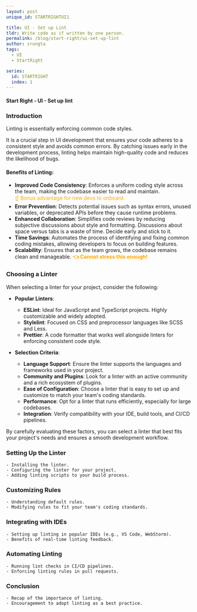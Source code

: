 ```yaml
---
layout: post
unique_id: STARTRIGHTUI1

title: UI - Set up Lint
tldr: Write code as if written by one person.
permalink: /blog/start-right/ui-set-up-lint
author: srungta
tags:
  - UI
  - StartRight

series:
  id: STARTRIGHT
  index: 1
---
```


#### Start Right - UI - Set up lint

### Introduction

Linting is essentially enforcing common code styles.

It is a crucial step in UI development that ensures your code adheres to a consistent style and avoids common errors. By catching issues early in the development process, linting helps maintain high-quality code and reduces the likelihood of bugs.

#### Benefits of Linting:

- **Improved Code Consistency**: Enforces a uniform coding style across the team, making the codebase easier to read and maintain.  
  <span style="color:orange">☝️ Bonus advantage for new devs to onboard.</span>
- **Error Prevention**: Detects potential issues such as syntax errors, unused variables, or deprecated APIs before they cause runtime problems.
- **Enhanced Collaboration**: Simplifies code reviews by reducing subjective discussions about style and formatting. Discussions about space versus tabs is a waste of time. Decide early and stick to it.
- **Time Savings**: Automates the process of identifying and fixing common coding mistakes, allowing developers to focus on building features.
- **Scalability**: Ensures that as the team grows, the codebase remains clean and manageable. <span style="color:orange">**👈 Cannot stress this enough!**</span>

### Choosing a Linter

When selecting a linter for your project, consider the following:

- **Popular Linters**:

  - **ESLint**: Ideal for JavaScript and TypeScript projects. Highly customizable and widely adopted.
  - **Stylelint**: Focused on CSS and preprocessor languages like SCSS and Less.
  - **Prettier**: A code formatter that works well alongside linters for enforcing consistent code style.

- **Selection Criteria**:
  - **Language Support**: Ensure the linter supports the languages and frameworks used in your project.
  - **Community and Plugins**: Look for a linter with an active community and a rich ecosystem of plugins.
  - **Ease of Configuration**: Choose a linter that is easy to set up and customize to match your team's coding standards.
  - **Performance**: Opt for a linter that runs efficiently, especially for large codebases.
  - **Integration**: Verify compatibility with your IDE, build tools, and CI/CD pipelines.

By carefully evaluating these factors, you can select a linter that best fits your project's needs and ensures a smooth development workflow.

### Setting Up the Linter

    - Installing the linter.
    - Configuring the linter for your project.
    - Adding linting scripts to your build process.

### Customizing Rules

    - Understanding default rules.
    - Modifying rules to fit your team's coding standards.

### Integrating with IDEs

    - Setting up linting in popular IDEs (e.g., VS Code, WebStorm).
    - Benefits of real-time linting feedback.

### Automating Linting

    - Running lint checks in CI/CD pipelines.
    - Enforcing linting rules in pull requests.

### Conclusion

    - Recap of the importance of linting.
    - Encouragement to adopt linting as a best practice.

